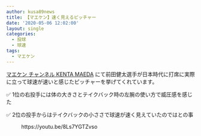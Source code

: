 ```yaml
---
author: kusa89news
title: 【マエケン】速く見えるピッチャー
date: '2020-05-06 12:02:00'
layout: single
categories:
  - 投球
  - 球速
tags:
  - マエケン
---
```


[マエケン チャンネル KENTA MAEDA](https://www.youtube.com/channel/UCJlavxr4G9OFkymtkbKZmOw) にて前田健太選手が日本時代に打席に実際に立って球速が速いと感じたピッチャーを挙げてくれています。

✅ 1位の右投手には体の大きさとテイクバック時の左腕の使い方で威圧感を感じた

✅ 2位の投手からはテイクバックの小ささで球速が速く見えていたのではとの事

<figure class="wp-block-embed-youtube wp-block-embed is-type-video is-provider-youtube wp-embed-aspect-16-9 wp-has-aspect-ratio">

<div class="wp-block-embed__wrapper">https://youtu.be/8Ls7YGTZvso</div>

</figure>